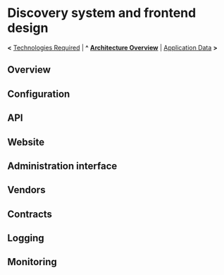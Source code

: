 
# Discovery system and frontend design

**<** [Technologies Required](technologies.md) | **^** **[Architecture Overview](readme.md)** | [Application Data](data.md) **>**

## Overview


## Configuration


## API


## Website


## Administration interface


## Vendors


## Contracts


## Logging


## Monitoring

